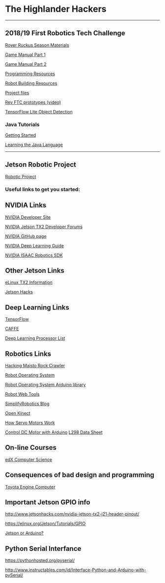 # The Highlander Hackers
-------------------------------------------------------------------

## 2018/19 First Robotics Tech Challenge
[Rover Ruckus Season Materials](https://www.firstinspires.org/resource-library/ftc/game-and-season-info)

[Game Manual Part 1](https://www.firstinspires.org/sites/default/files/uploads/resource_library/ftc/2018-2019/game-manual-part-1.pdf)

[Game Manual Part 2](https://firstinspiresst01.blob.core.windows.net/ftc/2019/gemf2.pdf)

[Programming Resources](https://www.firstinspires.org/resource-library/ftc/technology-information-and-resources)

[Robot Building Resources](https://www.firstinspires.org/resource-library/ftc/robot-building-resources)

[Project files](https://github.com/ftctechnh/ftc_app)

[Rev FTC prototypes (video)](https://www.youtube.com/watch?v=BkHIKwsIb8Y)

[TensorFlow Lite Object Detection](https://medium.com/tensorflow/training-and-serving-a-realtime-mobile-object-detector-in-30-minutes-with-cloud-tpus-b78971cf1193)

### Java Tutorials
[Getting Started](https://docs.oracle.com/javase/tutorial/getStarted/index.html)

[Learning the Java Language](https://docs.oracle.com/javase/tutorial/java/index.html)

------------

## Jetson Robotic Project
[Robotic Project](https://github.com/dschmenk/Highlander-Hackers/blob/master/doc/HH-Robot.md)

### Useful links to get you started:
NVIDIA Links
------------
[NVIDIA Developer Site](https://developer.nvidia.com/)

[NVIDIA Jetson TX2 Developer Forums](https://devtalk.nvidia.com/default/board/188/jetson-tx2/)

[NVIDIA GitHub page](https://github.com/nvidia)

[NVIDIA Deep Learning Guide](https://github.com/dusty-nv/jetson-inference)

[NVIDIA ISAAC Robotics SDK](https://blogs.nvidia.com/blog/2018/03/27/isaac-robotics-sdk)

Other Jetson Links
------------------
[eLinux TX2 Information](https://elinux.org/Jetson_TX2)

[Jetson Hacks](http://www.jetsonhacks.com/)

Deep Learning Links
-------------------
[TensorFlow](https://www.tensorflow.org/)

[CAFFE](http://caffe.berkeleyvision.org/)

[Deep Learning Processor List](https://github.com/basicmi/Deep-Learning-Processor-List/blob/master/README.md)

Robotics Links
--------------

[Hacking Maisto Rock Crawler](http://www.instructables.com/id/Arduino-Xbox-RC-Car-Hack-Maisto-Rock-Crawler/)

[Robot Operating System](http://www.ros.org/)

[Robot Operating System Arduino library](http://wiki.ros.org/rosserial_arduino/Tutorials/Arduino%20IDE%20Setup)

[Robot Web Tools](http://robotwebtools.org)

[SimplifyRobotics Blog](https://simplifyrobotics.wordpress.com/)

[Open Kinect](https://openkinect.org/wiki/Getting_Started)

[How Servo Motors Work](https://www.jameco.com/Jameco/workshop/howitworks/how-servo-motors-work.html)

[Control DC Motor with Arduino](https://howtomechatronics.com/tutorials/arduino/arduino-dc-motor-control-tutorial-l298n-pwm-h-bridge/)
[L298 Data Sheet](http://www.st.com/content/ccc/resource/technical/document/datasheet/82/cc/3f/39/0a/29/4d/f0/CD00000240.pdf/files/CD00000240.pdf/jcr:content/translations/en.CD00000240.pdf)

On-line Courses
---------------
[edX Computer Science](https://www.edx.org/course?subject=Computer%20Science)

Consequences of bad design and programming
------------------------------------------
[Toyota Engine Computer](http://www.safetyresearch.net/blog/articles/toyota-unintended-acceleration-and-big-bowl-“spaghetti”-code)

Important Jetson GPIO info
------------------------------------------
http://www.jetsonhacks.com/nvidia-jetson-tx2-j21-header-pinout/

https://elinux.org/Jetson/Tutorials/GPIO

[Jetson or Arduino?](https://github.com/dschmenk/Highlander-Hackers/wiki/Jetson-or-Arduino-for-motor-control)

Python Serial Interfance
------------------------------------------

https://pythonhosted.org/pyserial/

http://www.instructables.com/id/Interface-Python-and-Arduino-with-pySerial/
